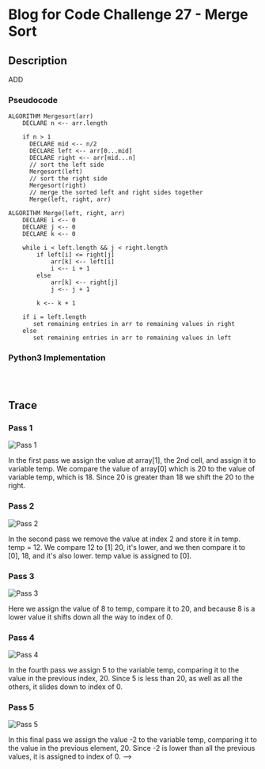 # Blog for Code Challenge 27 - Merge Sort

## Description

ADD

### Pseudocode

```pseudocode
ALGORITHM Mergesort(arr)
    DECLARE n <-- arr.length

    if n > 1
      DECLARE mid <-- n/2
      DECLARE left <-- arr[0...mid]
      DECLARE right <-- arr[mid...n]
      // sort the left side
      Mergesort(left)
      // sort the right side
      Mergesort(right)
      // merge the sorted left and right sides together
      Merge(left, right, arr)

ALGORITHM Merge(left, right, arr)
    DECLARE i <-- 0
    DECLARE j <-- 0
    DECLARE k <-- 0

    while i < left.length && j < right.length
        if left[i] <= right[j]
            arr[k] <-- left[i]
            i <-- i + 1
        else
            arr[k] <-- right[j]
            j <-- j + 1

        k <-- k + 1

    if i = left.length
       set remaining entries in arr to remaining values in right
    else
       set remaining entries in arr to remaining values in left
```

### Python3 Implementation

```python3



```

## Trace


### Pass 1

![Pass 1](./assets/1stpass.jpg)

In the first pass we assign the value at array[1], the 2nd cell, and assign it to variable temp. We compare the value of array[0] which is 20 to the value of variable temp, which is 18. Since 20 is greater than 18 we shift the 20 to the right.

### Pass 2

![Pass 2](./assets/2ndpass.jpg)

In the second pass we remove the value at index 2 and store it in temp. temp = 12. We compare 12 to [1] 20, it's lower, and we then compare it to [0], 18, and it's also lower. temp value is assigned to [0].

### Pass 3

![Pass 3](./assets/3rdpass.jpg)

Here we assign the value of 8 to temp, compare it to 20, and because 8 is a lower value it shifts down all the way to index of 0.

### Pass 4

![Pass 4](./assets/4thpass.jpg)

In the fourth pass we assign 5 to the variable temp, comparing it to the value in the previous index, 20. Since 5 is less than 20, as well as all the others, it slides down to index of 0.

### Pass 5

![Pass 5](./assets/5thpass.jpg)

In this final pass we assign the value -2 to the variable temp, comparing it to the value in the previous element, 20. Since -2 is lower than all the previous values, it is assigned to index of 0. -->
